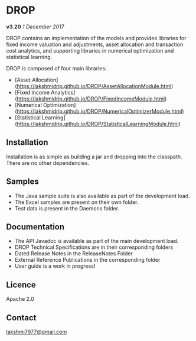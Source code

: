 # DROP

**v3.20**  *1 December 2017*

DROP contains an implementation of the models and provides libraries for fixed income valuation and adjustments, asset allocation and transaction cost analytics, and supporting libraries in numerical optimization and statistical learning.

DROP is composed of four main libraries:

 * [Asset Allocation] (https://lakshmidrip.github.io/DROP/AssetAllocationModule.html)
 * [Fixed Income Analytics] (https://lakshmidrip.github.io/DROP/FixedIncomeModule.html)
 * [Numerical Optimization] (https://lakshmidrip.github.io/DROP/NumericalOptimizerModule.html)
 * [Statistical Learning] (https://lakshmidrip.github.io/DROP/StatisticalLearningModule.html)


## Installation

 Installation is as simple as building a jar and dropping into the classpath. There are no other dependencies.


## Samples

 * The Java sample suite is also available as part of the development load.
 * The Excel samples are present on their own folder.
 * Test data is present in the Daemons folder.


## Documentation

 * The API Javadoc is available as part of the main development load.
 * DROP Technical Specifications are in their corresponding folders
 * Dated Release Notes in the ReleaseNotes Folder
 * External Reference Publications in the corresponding folder
 * User guide is a work in progress!


## Licence

Apache 2.0


## Contact

lakshmi7977@gmail.com

